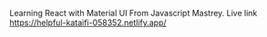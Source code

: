 Learning React with Material UI From Javascript Mastrey. Live link https://helpful-kataifi-058352.netlify.app/

 
